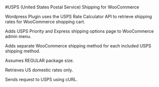 #USPS (United States Postal Service) Shipping for WooCommerce

Wordpress Plugin uses the USPS Rate Calculator API to retrieve shipping rates for WooCommerce shopping cart.

Adds USPS Priority and Express shipping options page to WooCommerce admin menu.

Adds separate WooCommerce shipping method for each included USPS shipping method.

Assumes REGULAR package size.

Retrieves US domestic rates only.

Sends request to USPS using cURL.